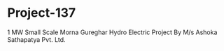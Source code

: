 # Project-137
1 MW Small Scale Morna Gureghar Hydro Electric Project By M/s Ashoka Sathapatya Pvt. Ltd.
